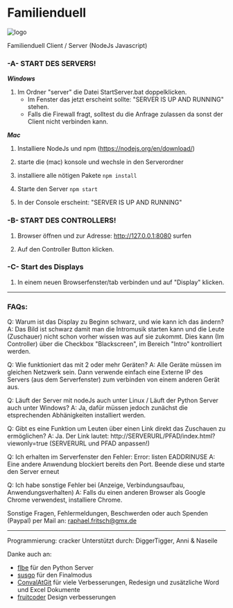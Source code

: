 # Familienduell

![logo](./web/img/logo.png)

Familienduell Client / Server (NodeJs Javascript)

### -A- START DES SERVERS!

**_Windows_**

1. Im Ordner "server" die Datei StartServer.bat doppelklicken.
   - Im Fenster das jetzt erscheint sollte: "SERVER IS UP AND RUNNING" stehen.
   - Falls die Firewall fragt, solltest du die Anfrage zulassen da sonst der Client nicht verbinden kann.

**_Mac_**

1. Installiere NodeJs und npm (https://nodejs.org/en/download/)

2. starte die (mac) konsole und wechsle in den Serverordner

3. installiere alle nötigen Pakete
   `npm install`

4. Starte den Server
   `npm start`

5. In der Console erscheint: "SERVER IS UP AND RUNNING"

### -B- START DES CONTROLLERS!

1. Browser öffnen und zur Adresse: http://127.0.0.1:8080 surfen

2. Auf den Controller Button klicken.

### -C- Start des Displays

1. In einem neuen Browserfenster/tab verbinden und auf "Display" klicken.

---

### FAQs:

Q: Warum ist das Display zu Beginn schwarz, und wie kann ich das ändern?
A: Das Bild ist schwarz damit man die Intromusik starten kann und die Leute (Zuschauer) nicht schon vorher wissen was auf sie zukommt.
Dies kann (Im Controller) über die Checkbox "Blackscreen", im Bereich "Intro" kontrolliert werden.

Q: Wie funktioniert das mit 2 oder mehr Geräten?
A: Alle Geräte müssen im gleichen Netzwerk sein. Dann verwende einfach eine Externe IP des Servers (aus dem Serverfenster) zum verbinden von einem anderen Gerät aus.

Q: Läuft der Server mit nodeJs auch unter Linux / Läuft der Python Server auch unter Windows?
A: Ja, dafür müssen jedoch zunächst die etsprechenden Abhänigkeiten installiert werden.

Q: Gibt es eine Funktion um Leuten über einen Link direkt das Zuschauen zu ermöglichen?
A: Ja. Der Link lautet: http://SERVERURL/PFAD/index.html?viewonly=true (SERVERURL und PFAD anpassen!)

Q: Ich erhalten im Serverfenster den Fehler: Error: listen EADDRINUSE
A: Eine andere Anwendung blockiert bereits den Port. Beende diese und starte den Server erneut

Q: Ich habe sonstige Fehler bei (Anzeige, Verbindungsaufbau, Anwendungsverhalten)
A: Falls du einen anderen Browser als Google Chrome verwendest, installiere Chrome.

Sonstige Fragen, Fehlermeldungen, Beschwerden oder auch Spenden (Paypal) per Mail an: raphael.fritsch@gmx.de

---

Programmierung: cracker
Unterstützt durch: DiggerTigger, Anni & Naseile

Danke auch an:

- [flbe](https://github.com/flbe) für den Python Server
- [susgo](https://github.com/susgo) für den Finalmodus
- [ConvalAtGit](https://github.com/ConvalAtGit) für viele Verbesserungen, Redesign und zusätzliche Word und Excel Dokumente
- [fruitcoder](https://github.com/fruitcoder/) Design verbesserungen
